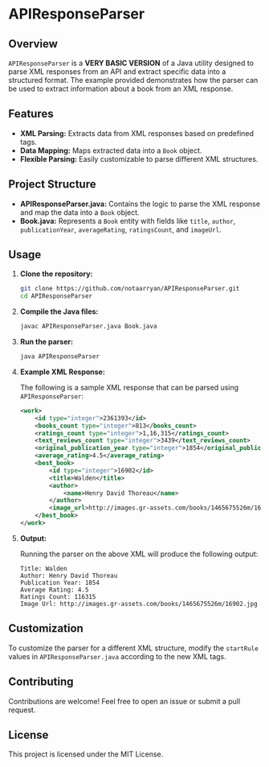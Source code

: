 # APIResponseParser

## Overview

`APIResponseParser` is a **VERY BASIC VERSION** of a Java utility designed to parse XML responses from an API and extract specific data into a structured format. The example provided demonstrates how the parser can be used to extract information about a book from an XML response.

## Features

- **XML Parsing:** Extracts data from XML responses based on predefined tags.
- **Data Mapping:** Maps extracted data into a `Book` object.
- **Flexible Parsing:** Easily customizable to parse different XML structures.

## Project Structure

- **APIResponseParser.java:** Contains the logic to parse the XML response and map the data into a `Book` object.
- **Book.java:** Represents a `Book` entity with fields like `title`, `author`, `publicationYear`, `averageRating`, `ratingsCount`, and `imageUrl`.

## Usage

1. **Clone the repository:**

    ```bash
    git clone https://github.com/notaarryan/APIResponseParser.git
    cd APIResponseParser
    ```

2. **Compile the Java files:**

    ```bash
    javac APIResponseParser.java Book.java
    ```

3. **Run the parser:**

    ```bash
    java APIResponseParser
    ```

4. **Example XML Response:**

    The following is a sample XML response that can be parsed using `APIResponseParser`:

    ```xml
    <work>
        <id type="integer">2361393</id>
        <books_count type="integer">813</books_count>
        <ratings_count type="integer">1,16,315</ratings_count>
        <text_reviews_count type="integer">3439</text_reviews_count>
        <original_publication_year type="integer">1854</original_publication_year>
        <average_rating>4.5</average_rating>
        <best_book>
            <id type="integer">16902</id>
            <title>Walden</title>
            <author>
                <name>Henry David Thoreau</name>
            </author>
            <image_url>http://images.gr-assets.com/books/1465675526m/16902.jpg</image_url>
        </best_book>
    </work>
    ```

5. **Output:**

    Running the parser on the above XML will produce the following output:

    ```
    Title: Walden
    Author: Henry David Thoreau
    Publication Year: 1854
    Average Rating: 4.5
    Ratings Count: 116315
    Image Url: http://images.gr-assets.com/books/1465675526m/16902.jpg
    ```

## Customization

To customize the parser for a different XML structure, modify the `startRule` values in `APIResponseParser.java` according to the new XML tags.

## Contributing

Contributions are welcome! Feel free to open an issue or submit a pull request.

## License

This project is licensed under the MIT License.

